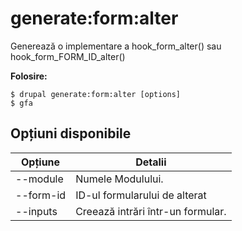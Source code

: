 # generate:form:alter
Generează o implementare a hook_form_alter() sau hook_form_FORM_ID_alter()

**Folosire:**
```
$ drupal generate:form:alter [options]
$ gfa  
```

## Opțiuni disponibile
Opțiune | Detalii
-------|-------------
--module | Numele Modulului.
--form-id | ID-ul formularului de alterat
--inputs | Creează intrări într-un formular.

